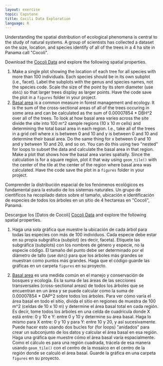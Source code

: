 ```yaml
---
layout: exercise
topic: Capstone
title: Cocili Data Exploration
language: R
---
```


Understanding the spatial distribution of ecological phenomena is central to the
study of natural systems. A group of scientists has collected a dataset on the
size, location, and species identify of all of the trees in a 4 ha site in
Panama call "Cocoli".

Download the [Cocoli Data](http://ctfs.si.edu/webatlas/datasets/cocoli/cocoli.zip)
and explore the following spatial properties.

1. Make a single plot showing the location of each tree for all species with
   more than 100 individuals. Each species should be in its own subplot (i.e.,
   facet). Label the subplots with the genus and species names, not the species
   code. Scale the size of the point by its stem diameter (use `dbh1`) so that
   larger trees display as larger points. Have the code save the plot in a
   `figures` folder in your project.
2. [Basal area](https://en.wikipedia.org/wiki/Basal_area) is a common measure in
   forest management and ecology. It is the sum of the cross-sectional areas of
   all of the trees occuring in some area and can be calculated as the sum of
   0.00007854 * DBH^2 over all of the trees. To look at how basal area varies
   across the site divide the site into 100 m^2 sample regions (10 x 10 m cells)
   and determining the total basal area in each region. I.e., take all of the
   trees in a grid cell where x is between 0 and 10 and y is between 0 and 10
   and determine their basal area. Do the same thing for x between 0 and 10 and
   y between 10 and 20, and so on. You can do this using two "nested" for loops
   to subset the data and calculate the basal area in that region. Make a plot
   that shows how the basal area varies spatially. Since the calculation is for
   a square region, plot it that way using `geom_tile()` with the center of the
   tile at the center of the region where basal area was calculated. Have the
   code save the plot in a `figures` folder in your project.


Comprender la distribución espacial de los fenómenos ecológicos es fundamental para la
estudio de los sistemas naturales. Un grupo de científicos ha recopilado datos sobre el tamaño, ubicación e identificación de especies de todos los árboles en un sitio de 4 hectareas en "Cocoli",
Panamá.

Descargue los [Datos de Cocoli] [Cocoli Data](http://ctfs.si.edu/webatlas/datasets/cocoli/cocoli.zip)
and explore the following spatial properties.

1. Haga una sola gráfica que muestre la ubicación de cada árbol para todas las especies con
   más de 100 individuos. Cada especie debe estar en su propia subgráfica (subplot) (es decir,
   faceta). Etiquete las subgráfica (subplots) con los nombres de género y especie, no la especie
   código. El tamaño del punto debe ser determinado por el diámetro de tallo (use `dbh1`) para que
   los árboles más grandes se muestran como puntos más grandes. Haga que el código guarde las gráficas en un carpeta `figures` en su proyecto.

2. [Basal area](https://en.wikipedia.org/wiki/Basal_area) es una medida común en el
   manejo y conservación de bosques y ecología. Es la suma de las áreas de las secciones 	    
   transversales (cross-sectional areas) de
   todos los árboles que se encuentran en un área y se puede calcular como la suma de
   0.00007854 * DAP^2 sobre todos los árboles. Para ver cómo varía el área basal
   en todo el sitio, divida el sitio en regiones de muestra de 100 m^2 (celdas de 10 x 10 m)
   y determine el área basal total en cada región. Es decir, tome todos los
   árboles en una celda de cuadrícula donde X está entre: 0 y 10 e Y: entre 0 y 10
   y determine su área basal. Haga lo mismo para X entre: 0 y 10 y para
   Y: entre 10 y 20, y así sucesivamente. Puede hacer esto usando dos bucles for (for loops) "anidados"
   para crear un subconjunto de los datos y calcular el área basal en esa región. Haga una gráfica
   que muestre cómo el área basal varía espacialmente. Como el cálculo es para
   una región cuadrada, trácela de esa manera usando `geom_tile()` con el centro de la
   mosaico en el centro de la región donde se calculó el área basal. Guarde la gráfica en una carpeta `figures` en su proyecto.